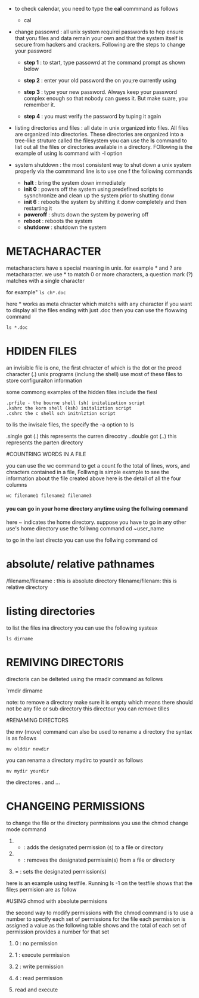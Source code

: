 - to check calendar, you need to type the **cal** commmand as follows
	- cal

- change passowrd : all unix system requirei passwords to hep ensure that yoru files and data remain your own and that the system itself is secure from hackers and crackers. Following are the steps to change your password
	- **step 1** : to start, type passowrd at the command prompt as shown below
	
	- **step 2** : enter your old password the on you;re currently using 

	- **step 3** : type your new password. Always keep your password complex enough so that nobody can guess it. But make suare, you remember it.

	- **step 4** : you must verify the password by tuping it again

- listing directories and files : all date in unix organized into files. All files are organized into directories. These directories are organized into a tree-like struture called the filesystem you can use the **ls** command to list out all the files or directories available in a directory. FOllowing is the example of using ls command with -l option 


- system shutdown : the most consistent way to shut down a unix system properly via the commmand line is to use one f the following commands

	- **halt** : bring the system down immediately
	- **init 0** : powers off the system using predefined scripts to sysnchronize and clean up the system prior to shutting donw
	- **init 6** : reboots the system by shitting it donw completely and then restarting it
	- **poweroff** : shuts down the system by powering off
	- **reboot** : reboots the system
	- **shutdonw** : shutdown the system 

# METACHARACTER

metacharacters have s special meaning in unix. for example * and ? are metacharacter. we use * to match 0 or more characters, a question mark (?) matches with a single character

for example" `ls ch*.doc`

here * works as meta chracter which matchs with any character if you want to display all the files ending with just .doc then you can use the flowwing command

`ls *.doc`

# HDIDEN FILES
	

an invisible file is one, the first chracter of which is the dot or the preod character (.) unix programs (inclung the shell) use most of these files to store configuraiton information

some commong examples of the hidden files include the fiesl

	.prfile - the bourne shell (sh) initalization script
	.kshrc the korn shell (ksh) initaliztion script
	.cshrc the c shell sch initnlztion script

to lis the invisale files, the specify the -a option to ls 

.single got (.) this represents the curren direcotry
..double got (..) this represents the parten directory 

#COUNTRING WORDS IN A FILE

you can use the wc command to get a count fo the total of lines, wors, and chracters  contained in a file, Folliwng is simple example to see the information about the file created above here is the detail of all the four columns 

`wc filename1 filename2 filename3`


#### you can go in your home directory anytime using the follwing command 

here ~ indicates the home directory. suppose you have to go in any other use's home directory use the folliwng command cd ~user_name

to go in the last directo you can use the follwing command cd

# absolute/ relative pathnames

/filename/filename : this is absolute directory
filename/filenam: this is relative directory

# listing directories

to list the files ina directory you can use the following systeax

`ls dirname`

# REMIVING DIRECTORIS 

directoris can be delteted using the rmadir command as follows

`rmdir dirname	

note: to remove a directory make sure it is empty which means there should not be any file or sub directory this directour
you can remove tilles 


#RENAMING DIRECTORS

the mv (move) command can also be used to rename a directory 
the syntax is as follows 

`mv olddir newdir`

you can renama a directory mydirc to yourdir as follows

`mv mydir yourdir`

the directores . and ...

# CHANGEING PERMISSIONS 

to change the file or the directory permissions you use the chmod change mode command 

1. + : adds the designated permission (s) to a file or directory

2. - : removes the designated permissin(s) from a file or directory

3. = : sets the designated permission(s)

here is an example using testfile. Running ls -1 on the testfile shows that the file;s permision are as follow


#USING chmod with absolute permisions 

the second way to modify permissions with the chmod command is to use a number to specify each set of permissions for the file 
each permission is assigned a value as the following table shows and the total of each set of permission provides a number for that set

1. 0 : no permission

2. 1 : execute permission

3. 2 : write permission

4. 4 : read permission

5. read and execute 
